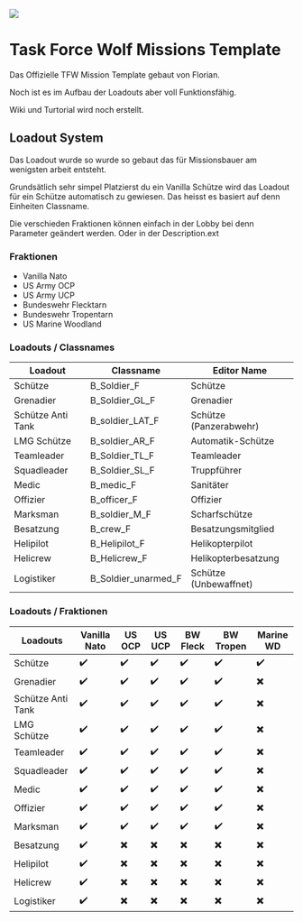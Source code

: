 ![](https://task-force-wolf.de/styles/elegance_ed/theme/images/logo_neu.png)

# Task Force Wolf Missions Template

Das Offizielle TFW Mission Template gebaut von Florian.

Noch ist es im Aufbau der Loadouts aber voll Funktionsfähig.


Wiki und Turtorial wird noch erstellt.


## Loadout System 

Das Loadout wurde so wurde so gebaut das für Missionsbauer am wenigsten arbeit entsteht. 

Grundsätlich sehr simpel Platzierst du ein Vanilla Schütze wird das Loadout für ein Schütze automatisch zu gewiesen.
Das heisst es basiert auf denn Einheiten Classname.

Die verschieden Fraktionen können einfach in der Lobby bei denn Parameter geändert werden. 
Oder in der Description.ext

### Fraktionen
- Vanilla Nato
- US Army OCP
- US Army UCP
- Bundeswehr Flecktarn
- Bundeswehr Tropentarn
- US Marine Woodland

 
### Loadouts / Classnames

Loadout | Classname | Editor Name
------------ | ------------- | -------------
Schütze | B_Soldier_F | Schütze
Grenadier | B_Soldier_GL_F | Grenadier
Schütze Anti Tank | B_soldier_LAT_F | Schütze (Panzerabwehr)
LMG Schütze | B_soldier_AR_F | Automatik-Schütze 
Teamleader | B_Soldier_TL_F | Teamleader
Squadleader | B_Soldier_SL_F | Truppführer
Medic | B_medic_F | Sanitäter
Offizier | B_officer_F | Offizier
Marksman | B_soldier_M_F | Scharfschütze
Besatzung | B_crew_F | Besatzungsmitglied
Helipilot | B_Helipilot_F | Helikopterpilot
Helicrew | B_Helicrew_F | Helikopterbesatzung
Logistiker | B_Soldier_unarmed_F | Schütze (Unbewaffnet)

### Loadouts / Fraktionen

Loadouts | Vanilla Nato| US OCP | US UCP | BW Fleck | BW Tropen | Marine WD
------------ | ------------- | -------------| -------------| -------------| ------------- | -------------
Schütze |  :heavy_check_mark: |  :heavy_check_mark: |  :heavy_check_mark: |  :heavy_check_mark: |  :heavy_check_mark: |  :heavy_check_mark: 
Grenadier |  :heavy_check_mark: |  :heavy_check_mark: |  :heavy_check_mark: |  :heavy_check_mark: |  :heavy_check_mark: | :heavy_multiplication_x: |  
Schütze Anti Tank |  :heavy_check_mark: |  :heavy_check_mark: |  :heavy_check_mark: |  :heavy_check_mark: |  :heavy_check_mark: | :heavy_multiplication_x:   
LMG Schütze |  :heavy_check_mark: |  :heavy_check_mark: |  :heavy_check_mark: |  :heavy_check_mark: |  :heavy_check_mark:| :heavy_multiplication_x:   
Teamleader |  :heavy_check_mark: |  :heavy_check_mark: |  :heavy_check_mark: |  :heavy_check_mark: |  :heavy_check_mark: | :heavy_multiplication_x: 
Squadleader |  :heavy_check_mark: |  :heavy_check_mark: |  :heavy_check_mark: |  :heavy_check_mark: |  :heavy_check_mark: | :heavy_multiplication_x: 
Medic |  :heavy_check_mark: |  :heavy_check_mark: |  :heavy_check_mark: |  :heavy_check_mark: |  :heavy_check_mark: | :heavy_multiplication_x:
Offizier |  :heavy_check_mark: |  :heavy_check_mark: |  :heavy_check_mark: |  :heavy_check_mark: |  :heavy_check_mark: | :heavy_multiplication_x: 
Marksman |  :heavy_check_mark: |  :heavy_check_mark: |  :heavy_check_mark: |  :heavy_check_mark: |  :heavy_check_mark: | :heavy_multiplication_x:
Besatzung |  :heavy_check_mark: |  :heavy_multiplication_x:  |   :heavy_multiplication_x: |  :heavy_multiplication_x: |  :heavy_multiplication_x: | :heavy_multiplication_x:
Helipilot |  :heavy_check_mark: |  :heavy_multiplication_x: |  :heavy_multiplication_x: |  :heavy_multiplication_x: |  :heavy_multiplication_x: | :heavy_multiplication_x:
Helicrew |  :heavy_check_mark: |  :heavy_multiplication_x: |  :heavy_multiplication_x: |  :heavy_multiplication_x: |  :heavy_multiplication_x: | :heavy_multiplication_x:
Logistiker |  :heavy_check_mark: |  :heavy_multiplication_x: |  :heavy_multiplication_x: |  :heavy_multiplication_x: |  :heavy_multiplication_x: | :heavy_multiplication_x:
